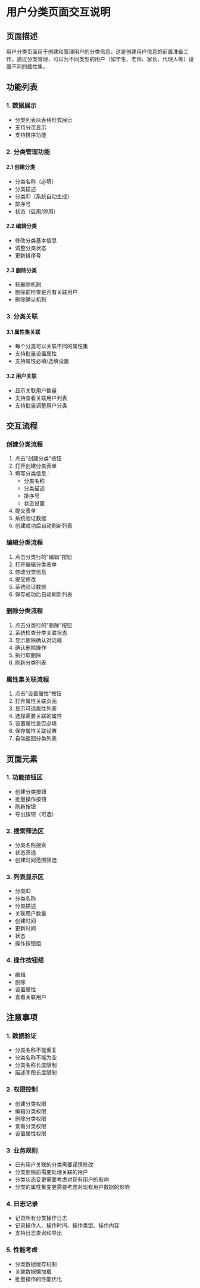 # 用户分类页面交互说明

## 页面描述
用户分类页面用于创建和管理用户的分类信息，这是创建用户信息的前置准备工作。通过分类管理，可以为不同类型的用户（如学生、老师、家长、代理人等）设置不同的属性集。

## 功能列表

### 1. 数据展示
- 分类列表以表格形式展示
- 支持分页显示
- 支持排序功能

### 2. 分类管理功能
#### 2.1 创建分类
- 分类名称（必填）
- 分类描述
- 分类ID（系统自动生成）
- 排序号
- 状态（启用/停用）

#### 2.2 编辑分类
- 修改分类基本信息
- 调整分类状态
- 更新排序号

#### 2.3 删除分类
- 软删除机制
- 删除前检查是否有关联用户
- 删除确认机制

### 3. 分类关联
#### 3.1 属性集关联
- 每个分类可以关联不同的属性集
- 支持批量设置属性
- 支持属性必填/选填设置

#### 3.2 用户关联
- 显示关联用户数量
- 支持查看关联用户列表
- 支持批量调整用户分类

## 交互流程

### 创建分类流程
1. 点击"创建分类"按钮
2. 打开创建分类表单
3. 填写分类信息：
   - 分类名称
   - 分类描述
   - 排序号
   - 状态设置
4. 提交表单
5. 系统验证数据
6. 创建成功后自动刷新列表

### 编辑分类流程
1. 点击分类行的"编辑"按钮
2. 打开编辑分类表单
3. 修改分类信息
4. 提交修改
5. 系统验证数据
6. 保存成功后自动刷新列表

### 删除分类流程
1. 点击分类行的"删除"按钮
2. 系统检查分类关联状态
3. 显示删除确认对话框
4. 确认删除操作
5. 执行软删除
6. 刷新分类列表

### 属性集关联流程
1. 点击"设置属性"按钮
2. 打开属性关联页面
3. 显示可选属性列表
4. 选择需要关联的属性
5. 设置属性是否必填
6. 保存属性关联设置
7. 自动返回分类列表

## 页面元素

### 1. 功能按钮区
- 创建分类按钮
- 批量操作按钮
- 刷新按钮
- 导出按钮（可选）

### 2. 搜索筛选区
- 分类名称搜索
- 状态筛选
- 创建时间范围筛选

### 3. 列表显示区
- 分类ID
- 分类名称
- 分类描述
- 关联用户数量
- 创建时间
- 更新时间
- 状态
- 操作按钮组

### 4. 操作按钮组
- 编辑
- 删除
- 设置属性
- 查看关联用户

## 注意事项

### 1. 数据验证
- 分类名称不能重复
- 分类名称不能为空
- 分类名称长度限制
- 描述字段长度限制

### 2. 权限控制
- 创建分类权限
- 编辑分类权限
- 删除分类权限
- 查看分类权限
- 设置属性权限

### 3. 业务规则
- 已有用户关联的分类需要谨慎修改
- 分类删除前需要处理关联的用户
- 分类状态变更需要考虑对现有用户的影响
- 分类的属性集变更需要考虑对现有用户数据的影响

### 4. 日志记录
- 记录所有分类操作日志
- 记录操作人、操作时间、操作类型、操作内容
- 支持日志查询和导出

### 5. 性能考虑
- 分类数据缓存机制
- 关联数据懒加载
- 批量操作的性能优化